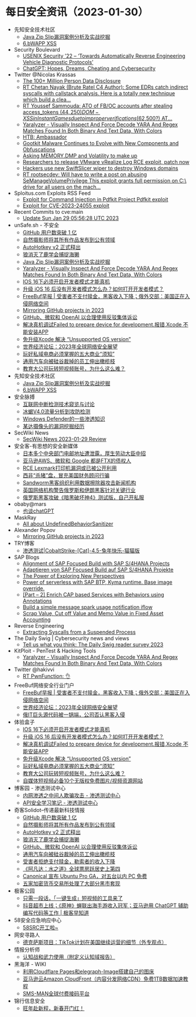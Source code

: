 # 每日安全资讯（2023-01-30）

- 先知安全技术社区
  - [Java Zip Slip漏洞案例分析及实战挖掘](https://xz.aliyun.com/t/12081)
  - [6.bWAPP XSS](https://xz.aliyun.com/t/12080)
- Security Boulevard
  - [USENIX Security ’22 – ‘Towards Automatically Reverse Engineering Vehicle Diagnostic Protocols’](https://securityboulevard.com/2023/01/usenix-security-22-towards-automatically-reverse-engineering-vehicle-diagnostic-protocols/)
  - [ChatGPT: Hopes, Dreams, Cheating and Cybersecurity](https://securityboulevard.com/2023/01/chatgpt-hopes-dreams-cheating-and-cybersecurity/)
- Twitter @Nicolas Krassas
  - [The 100+ Million Person Data Disclosure](https://twitter.com/Dinosn/status/1619769490249764865)
  - [RT Chetan Nayak (Brute Ratel C4 Author): Some EDRs catch indirect syscalls with callstack analysis. Here is a totally new technique which build a clea...](https://twitter.com/NinjaParanoid/status/1619734139602866176)
  - [RT Youssef Sammouda: ATO of FB/OC accounts after stealing access_tokens ($44,250) DOM-XSS in Instant Games due to improper verifications ($62,500?) AT...](https://twitter.com/samm0uda/status/1619685003478319105)
  - [Yaralyzer - Visually Inspect And Force Decode YARA And Regex Matches Found In Both Binary And Text Data, With Colors](https://twitter.com/Dinosn/status/1619682377361678336)
  - [HTB: Ambassador](https://twitter.com/Dinosn/status/1619595665751040000)
  - [Gootkit Malware Continues to Evolve with New Components and Obfuscations](https://twitter.com/Dinosn/status/1619595286846001154)
  - [Asking MEMORY.DMP and Volatility to make up](https://twitter.com/Dinosn/status/1619536506015875073)
  - [Researchers to release VMware vRealize Log RCE exploit, patch now](https://twitter.com/Dinosn/status/1619536426554757120)
  - [Hackers use new SwiftSlicer wiper to destroy Windows domains](https://twitter.com/Dinosn/status/1619536348872065025)
  - [RT rootsecdev: Will have to write a post on abusing SeManageVolumePrivilege This exploit grants full permission on C:\ drive for all users on the mach...](https://twitter.com/rootsecdev/status/1619522744818745347)
- Sploitus.com Exploits RSS Feed
  - [Exploit for Command Injection in Pdfkit Project Pdfkit exploit](https://sploitus.com/exploit?id=38A6D118-ABAB-59DD-9EA2-5FD83636A6BE&utm_source=rss&utm_medium=rss)
  - [Exploit for CVE-2023-24055 exploit](https://sploitus.com/exploit?id=CA5ECB54-1A68-5CF2-B209-3326ADF51E49&utm_source=rss&utm_medium=rss)
- Recent Commits to cve:main
  - [Update Sun Jan 29 05:56:28 UTC 2023](https://github.com/trickest/cve/commit/ec9c98defcdb8b81e77f8dce963b79d242b29fa4)
- unSafe.sh - 不安全
  - [GitHub 用户数突破 1 亿](https://buaq.net/go-147102.html)
  - [自然摄影师将其所有作品发布到公有领域](https://buaq.net/go-147103.html)
  - [AutoHotkey v2 正式释出](https://buaq.net/go-147085.html)
  - [狼消灭了鹿学会捕捉海獭](https://buaq.net/go-147086.html)
  - [Java Zip Slip漏洞案例分析及实战挖掘](https://buaq.net/go-147076.html)
  - [Yaralyzer - Visually Inspect And Force Decode YARA And Regex Matches Found In Both Binary And Text Data, With Colors](https://buaq.net/go-147070.html)
  - [IOS 16下必须开启开发者模式才能真机](https://buaq.net/go-147071.html)
  - [升级 iOS 16 后没有开发者模式怎么办？如何打开开发者模式？](https://buaq.net/go-147072.html)
  - [FreeBuf早报 | 受害者不支付赎金，黑客收入下降；俄外交部：美国正在入侵网络空间](https://buaq.net/go-147129.html)
  - [Mirroring GitHub projects in 2023](https://buaq.net/go-147093.html)
  - [GitHub、微软和 OpenAI 以合理使用反驳集体诉讼](https://buaq.net/go-147056.html)
  - [解决真机调试Failed to prepare device for development.报错,Xcode 不能安装APP](https://buaq.net/go-147058.html)
  - [免升级Xcode 解决 “Unsupported OS version”](https://buaq.net/go-147059.html)
  - [世界经济论坛：2023年全球网络安全展望](https://buaq.net/go-147055.html)
  - [玩好私域电商必须掌握的五大商业“须知”](https://buaq.net/go-147060.html)
  - [通用汽车向被硅谷裁掉的员工伸出橄榄枝](https://buaq.net/go-147057.html)
  - [教育大公司玩转短视频账号，为什么这么难？](https://buaq.net/go-147061.html)
- 先知安全技术社区
  - [Java Zip Slip漏洞案例分析及实战挖掘](https://xz.aliyun.com/t/12081)
  - [6.bWAPP XSS](https://xz.aliyun.com/t/12080)
- 安全脉搏
  - [互联网中断检测技术窥览与讨论](https://www.secpulse.com/archives/195112.html)
  - [冰蝎V4.0流量分析到攻防检测](https://www.secpulse.com/archives/195173.html)
  - [Windows Defender的一些渗透知识](https://www.secpulse.com/archives/195152.html)
  - [某达摄像头的漏洞挖掘经历](https://www.secpulse.com/archives/195088.html)
- SecWiki News
  - [SecWiki News 2023-01-29 Review](http://www.sec-wiki.com/?2023-01-29)
- 安全客-有思想的安全新媒体
  - [日本多个中央部门电邮地址遭泄露，厚生劳动大臣中招](https://www.anquanke.com/post/id/285763)
  - [亚马逊AWS、微软和 Google 都是FTX的债权人](https://www.anquanke.com/post/id/285735)
  - [RCE Lexmark打印机漏洞或已被公开利用](https://www.anquanke.com/post/id/285760)
  - [西非“杀猪”盘，冒充美国财务顾问行骗](https://www.anquanke.com/post/id/285756)
  - [Sandworm黑客组织利用数据擦除器攻击新闻机构](https://www.anquanke.com/post/id/285752)
  - [英国网络机构警告俄罗斯和伊朗黑客针对关键行业](https://www.anquanke.com/post/id/285748)
  - [俄罗斯黑客攻破《暗黑破坏神4》测试版，自己开私服](https://www.anquanke.com/post/id/285724)
- obaby@mars
  - [也谈chatGPT](https://h4ck.org.cn/2023/01/%e4%b9%9f%e8%b0%88chatgpt/)
- MaskRay
  - [All about UndefinedBehaviorSanitizer](https://maskray.me/blog/2023-01-29-all-about-undefined-behavior-sanitizer)
- Alexander Popov
  - [Mirroring GitHub projects in 2023](https://a13xp0p0v.github.io/2023/01/29/mirroring-github-projects.html)
- TRY博客
  - [渗透测试|CobaltStrike-[Cat]-4.5-兔年快乐-猫猫版](https://www.nctry.com/2689.html)
- SAP Blogs
  - [Alignment of SAP Focused Build with SAP S/4HANA Projects](https://blogs.sap.com/2023/01/29/alignment-of-sap-focused-build-with-sap-s-4hana-projects/)
  - [Adaptieren von SAP Focused Build auf SAP S/4HANA Projekte](https://blogs.sap.com/2023/01/29/adaptieren-von-sap-focused-build-auf-sap-s-4hana-projekte/)
  - [The Power of Exploring New Perspectives](https://blogs.sap.com/2023/01/29/the-power-of-exploring-new-perspectives/)
  - [Power of serverless with SAP BTP, Kyma runtime. Base image override.](https://blogs.sap.com/2023/01/29/power-of-serverless-with-sap-btp-kyma-runtime.-base-image-override./)
  - [[Part – 2] Enrich CAP based Services with Behaviors using Annotations](https://blogs.sap.com/2023/01/29/part-2-enrich-cap-based-services-with-behaviors-using-annotations/)
  - [Build a simple message spark usage notification iflow](https://blogs.sap.com/2023/01/29/build-a-simple-message-spark-usage-notification-iflow/)
  - [Scrap Value, Cut off Value and Memo Value in Fixed Asset Accounting](https://blogs.sap.com/2023/01/29/scrap-value-cut-off-value-and-memo-value-in-fixed-asset-accounting/)
- Reverse Engineering
  - [Extracting Syscalls from a Suspended Process](https://www.reddit.com/r/ReverseEngineering/comments/10o2xzc/extracting_syscalls_from_a_suspended_process/)
- The Daily Swig | Cybersecurity news and views
  - [Tell us what you think: The Daily Swig reader survey 2023](https://portswigger.net/daily-swig/tell-us-what-you-think-the-daily-swig-reader-survey-2023)
- KitPloit - PenTest & Hacking Tools
  - [Yaralyzer - Visually Inspect And Force Decode YARA And Regex Matches Found In Both Binary And Text Data, With Colors](http://www.kitploit.com/2023/01/yaralyzer-visually-inspect-and-force.html)
- Twitter @hakivvi
  - [RT PwnFunction: 👌](https://twitter.com/PwnFunction/status/1619618521566306305)
- FreeBuf网络安全行业门户
  - [FreeBuf早报 | 受害者不支付赎金，黑客收入下降；俄外交部：美国正在入侵网络空间](https://www.freebuf.com/news/355915.html)
  - [世界经济论坛：2023年全球网络安全展望](https://www.freebuf.com/news/355905.html)
  - [俄IT巨头源代码被一锅端，公司否认黑客入侵](https://www.freebuf.com/news/355880.html)
- 体验盒子
  - [IOS 16下必须开启开发者模式才能真机](https://www.uedbox.com/post/68709/)
  - [升级 iOS 16 后没有开发者模式怎么办？如何打开开发者模式？](https://www.uedbox.com/post/68710/)
  - [解决真机调试Failed to prepare device for development.报错,Xcode 不能安装APP](https://www.uedbox.com/post/68707/)
  - [免升级Xcode 解决 “Unsupported OS version”](https://www.uedbox.com/post/68706/)
  - [玩好私域电商必须掌握的五大商业“须知”](https://www.uedbox.com/post/68704/)
  - [教育大公司玩转短视频账号，为什么这么难？](https://www.uedbox.com/post/68701/)
  - [自媒体短视频必备10个无版权免费图片/视频资源网站](https://www.uedbox.com/post/68698/)
- 博客园 - 渗透测试中心
  - [内网渗透之中间人欺骗攻击 - 渗透测试中心](https://www.cnblogs.com/backlion/p/17072551.html)
  - [API安全学习笔记 - 渗透测试中心](https://www.cnblogs.com/backlion/p/17072527.html)
- 奇客Solidot–传递最新科技情报
  - [GitHub 用户数突破 1 亿](https://www.solidot.org/story?sid=73981)
  - [自然摄影师将其所有作品发布到公有领域](https://www.solidot.org/story?sid=73980)
  - [AutoHotkey v2 正式释出](https://www.solidot.org/story?sid=73979)
  - [狼消灭了鹿学会捕捉海獭](https://www.solidot.org/story?sid=73978)
  - [GitHub、微软和 OpenAI 以合理使用反驳集体诉讼](https://www.solidot.org/story?sid=73977)
  - [通用汽车向被硅谷裁掉的员工伸出橄榄枝](https://www.solidot.org/story?sid=73976)
  - [受害者拒绝支付赎金，勒索者的收入下降](https://www.solidot.org/story?sid=73975)
  - [《阿凡达：水之道》全球票房跃居史上第四](https://www.solidot.org/story?sid=73974)
  - [Canonical 宣布 Ubuntu Pro GA，对五台以内 PC 免费](https://www.solidot.org/story?sid=73973)
  - [五家加密货币交易所处理了大部分黑市套现](https://www.solidot.org/story?sid=73972)
- 极客公园
  - [只需一段话，「一键生成」短视频的工具来了](https://mp.weixin.qq.com/s?__biz=MTMwNDMwODQ0MQ==&mid=2652981876&idx=1&sn=555139cd95bed3308d789abaff4178bb&chksm=7e5437c24923bed4cd17b1ff57de32722bde68fc23f1bb215860589e893d7c74940e82236237&scene=58&subscene=0#rd)
  - [抖音超市上线；《原神》蝉联出海手游收入冠军；亚马逊用 ChatGPT 辅助编写代码等工作 | 极客早知道](https://mp.weixin.qq.com/s?__biz=MTMwNDMwODQ0MQ==&mid=2652981852&idx=1&sn=b903f51afb9812d01b37400ba2ecefa7&chksm=7e5437ea4923befc34bc1fcb18d0b7a68a1720bacecec7a0404eb4fba319beeab110b5d1bbee&scene=58&subscene=0#rd)
- 58安全应急响应中心
  - [58SRC开工啦~](https://mp.weixin.qq.com/s?__biz=MzU4NTMzNjU4Mw==&mid=2247489627&idx=1&sn=910cad610843c5473ceaca7cc4759b40&chksm=fd8d4a33cafac32522ce8dab3a793a7b3bb0c52555d0751a0067ba3b7a70f8cff15ac3437342&scene=58&subscene=0#rd)
- 网安寻路人
  - [德克萨斯项目：TikTok计划在美国继续运营的细节（外专观点）](https://mp.weixin.qq.com/s?__biz=MzIxODM0NDU4MQ==&mid=2247498847&idx=1&sn=d8cabd3fc2129c155f8a5bd61fc81082&chksm=97e941b5a09ec8a33a77de7748f3179b1ea0467a3283e33c4df9c8183f50d19450b68b7b0259&scene=58&subscene=0#rd)
- 情报分析师
  - [认知战和武力使用（附定义认知域报告）](https://mp.weixin.qq.com/s?__biz=MzA3Mjc1MTkwOA==&mid=2650524723&idx=1&sn=7d9c284995ab7ff17d2e53a990f0a7a5&chksm=8716e278b0616b6e206cf5bafc545d70732038c70e2ad720b30fde20daf6a702a830a120b0de&scene=58&subscene=0#rd)
- 黑海洋 - WIKI
  - [利用Cloudflare Pages和elegraph-Image搭建自己的图床](https://blog.upx8.com/3205)
  - [亚马逊云Amazon CloudFront（内容分发网络CDN）免费1TB数据加速教程](https://blog.upx8.com/3204)
  - [SMS-MAN全球付费接码平台](https://blog.upx8.com/3203)
- 锦行信息安全
  - [旺年赴新程，新春开门红！](https://mp.weixin.qq.com/s?__biz=MzIxNTQxMjQyNg==&mid=2247491133&idx=1&sn=cdf89a4593cd5ce7f391f454e36c990d&chksm=9799e598a0ee6c8e040a8c20e47cec6953312d1abcfb8b1dfcd1ab5eb1e502427702bf3a469f&scene=58&subscene=0#rd)
